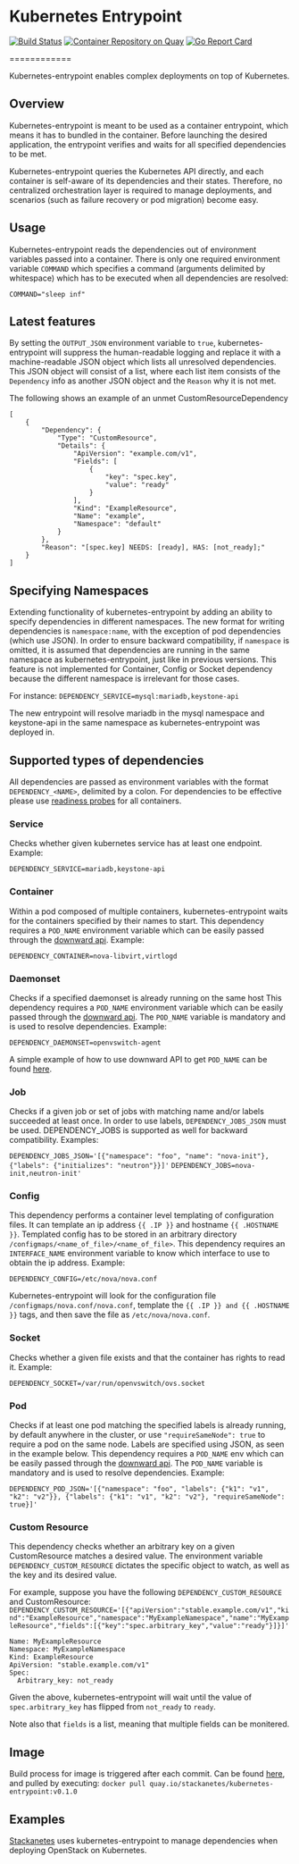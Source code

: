 # Kubernetes Entrypoint

[![Build Status](https://api.travis-ci.org/stackanetes/kubernetes-entrypoint.svg?branch=master "Build Status")](https://travis-ci.org/stackanetes/kubernetes-entrypoint)
[![Container Repository on Quay](https://quay.io/repository/stackanetes/kubernetes-entrypoint/status "Container Repository on Quay")](https://quay.io/repository/stackanetes/kubernetes-entrypoint)
[![Go Report Card](https://goreportcard.com/badge/stackanetes/kubernetes-entrypoint "Go Report Card")](https://goreportcard.com/report/stackanetes/kubernetes-entrypoint)


============

Kubernetes-entrypoint enables complex deployments on top of Kubernetes.

## Overview

Kubernetes-entrypoint is meant to be used as a container entrypoint, which means it has to bundled in the container.
Before launching the desired application, the entrypoint verifies and waits for all specified dependencies to be met.

Kubernetes-entrypoint queries the Kubernetes API directly, and each container is self-aware of its dependencies and their states.
Therefore, no centralized orchestration layer is required to manage deployments, and scenarios (such as failure recovery or pod migration) become easy.

## Usage

Kubernetes-entrypoint reads the dependencies out of environment variables passed into a container.
There is only one required environment variable `COMMAND` which specifies a command (arguments delimited by whitespace) which has to be executed when all dependencies are resolved:

`COMMAND="sleep inf"`

## Latest features

By setting the `OUTPUT_JSON` environment variable to `true`, kubernetes-entrypoint will suppress the human-readable logging and replace it with a machine-readable JSON object which lists all unresolved dependencies.
This JSON object will consist of a list, where each list item consists of the `Dependency` info as another JSON object and the `Reason` why it is not met.

The following shows an example of an unmet CustomResourceDependency

```
[
    {
        "Dependency": {
            "Type": "CustomResource",
            "Details": {
                "ApiVersion": "example.com/v1",
                "Fields": [
                    {
                        "key": "spec.key",
                        "value": "ready"
                    }
                ],
                "Kind": "ExampleResource",
                "Name": "example",
                "Namespace": "default"
            }
        },
        "Reason": "[spec.key] NEEDS: [ready], HAS: [not_ready];"
    }
]
```

## Specifying Namespaces

Extending functionality of kubernetes-entrypoint by adding an ability to specify dependencies in different namespaces. The new format for writing dependencies is `namespace:name`, with the exception of pod dependencies (which use JSON).
In order to ensure backward compatibility, if `namespace` is omitted, it is assumed that dependencies are running in the same namespace as kubernetes-entrypoint, just like in previous versions.
This feature is not implemented for Container, Config or Socket dependency because the different namespace is irrelevant for those cases.

For instance:
`
DEPENDENCY_SERVICE=mysql:mariadb,keystone-api
`

The new entrypoint will resolve mariadb in the mysql namespace and keystone-api in the same namespace as kubernetes-entrypoint was deployed in.

## Supported types of dependencies

All dependencies are passed as environment variables with the format `DEPENDENCY_<NAME>`, delimited by a colon.
For dependencies to be effective please use [readiness probes](http://kubernetes.io/docs/user-guide/production-pods/#liveness-and-readiness-probes-aka-health-checks) for all containers.

### Service
Checks whether given kubernetes service has at least one endpoint.
Example:

`DEPENDENCY_SERVICE=mariadb,keystone-api`

### Container
Within a pod composed of multiple containers, kubernetes-entrypoint waits for the containers specified by their names to start.
This dependency requires a `POD_NAME` environment variable which can be easily passed through the [downward api](http://kubernetes.io/docs/user-guide/downward-api/).
Example:

`DEPENDENCY_CONTAINER=nova-libvirt,virtlogd`

### Daemonset
Checks if a specified daemonset is already running on the same host
This dependency requires a `POD_NAME` environment variable which can be easily passed through the [downward api](http://kubernetes.io/docs/user-guide/downward-api/).
The `POD_NAME` variable is mandatory and is used to resolve dependencies.
Example:

`DEPENDENCY_DAEMONSET=openvswitch-agent`

A simple example of how to use downward API to get `POD_NAME` can be found [here](https://raw.githubusercontent.com/kubernetes/kubernetes.github.io/master/docs/user-guide/downward-api/dapi-pod.yaml).

### Job
Checks if a given job or set of jobs with matching name and/or labels succeeded at least once.
In order to use labels, `DEPENDENCY_JOBS_JSON` must be used.
DEPENDENCY_JOBS is supported as well for backward compatibility.
Examples:

`DEPENDENCY_JOBS_JSON='[{"namespace": "foo", "name": "nova-init"}, {"labels": {"initializes": "neutron"}}]'`
`DEPENDENCY_JOBS=nova-init,neutron-init'`

### Config
This dependency performs a container level templating of configuration files. It can template an ip address `{{ .IP }}` and hostname `{{ .HOSTNAME }}`.
Templated config has to be stored in an arbitrary directory `/configmaps/<name_of_file>/<name_of_file>`.
This dependency requires an `INTERFACE_NAME` environment variable to know which interface to use to obtain the ip address.
Example:

`DEPENDENCY_CONFIG=/etc/nova/nova.conf`

Kubernetes-entrypoint will look for the configuration file `/configmaps/nova.conf/nova.conf`, template the `{{ .IP }} and {{ .HOSTNAME }}` tags, and then save the file as `/etc/nova/nova.conf`.

### Socket
Checks whether a given file exists and that the container has rights to read it.
Example:

`DEPENDENCY_SOCKET=/var/run/openvswitch/ovs.socket`

### Pod
Checks if at least one pod matching the specified labels is already running, by default anywhere in the cluster, or use `"requireSameNode": true` to require a pod on the same node.
Labels are specified using JSON, as seen in the example below.
This dependency requires a `POD_NAME` env which can be easily passed through the [downward api](http://kubernetes.io/docs/user-guide/downward-api/).
The `POD_NAME` variable is mandatory and is used to resolve dependencies.
Example:

`DEPENDENCY_POD_JSON='[{"namespace": "foo", "labels": {"k1": "v1", "k2": "v2"}}, {"labels": {"k1": "v1", "k2": "v2"}, "requireSameNode": true}]'`

### Custom Resource
This dependency checks whether an arbitrary key on a given CustomResource matches a desired value. The environment variable `DEPENDENCY_CUSTOM_RESOURCE` dictates the specific object to watch, as well as the key and its desired value.

For example, suppose you have the following `DEPENDENCY_CUSTOM_RESOURCE` and CustomResource:
`DEPENDENCY_CUSTOM_RESOURCE='[{"apiVersion":"stable.example.com/v1","kind":"ExampleResource","namespace":"MyExampleNamespace","name":"MyExampleResource","fields":[{"key":"spec.arbitrary_key","value":"ready"}]}]'`
```
Name: MyExampleResource
Namespace: MyExampleNamespace
Kind: ExampleResource
ApiVersion: "stable.example.com/v1"
Spec:
  Arbitrary_key: not_ready
```
Given the above, kubernetes-entrypoint will wait until the value of `spec.arbitrary_key` has flipped from `not_ready` to `ready`.

Note also that `fields` is a list, meaning that multiple fields can be monitered.


## Image

Build process for image is triggered after each commit.
Can be found [here](https://quay.io/repository/stackanetes/kubernetes-entrypoint?tab=tags), and pulled by executing:
`docker pull quay.io/stackanetes/kubernetes-entrypoint:v0.1.0`

## Examples

[Stackanetes](http://github.com/stackanetes/stackanetes) uses kubernetes-entrypoint to manage dependencies when deploying OpenStack on Kubernetes.
